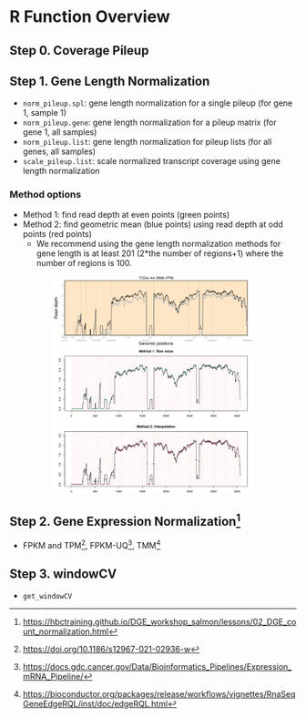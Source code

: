 # R Function Overview


## Step 0. Coverage Pileup


## Step 1. Gene Length Normalization
- `norm_pileup.spl`: gene length normalization for a single pileup (for gene 1, sample 1)
- `norm_pileup.gene`: gene length normalization for a pileup matrix (for gene 1, all samples)
- `norm_pileup.list`: gene length normalization for pileup lists (for all genes, all samples)
- `scale_pileup.list`: scale normalized transcript coverage using gene length normalization

### Method options
- Method 1: find read depth at even points (green points)
- Method 2: find geometric mean (blue points) using read depth at odd points (red points)
  - We recommend using the gene length normalization methods for gene length is at least 201 (2*the number of regions+1) where the number of regions is 100.
<div align="center">
  <img width="70%" src="https://github.com/hyochoi/RNAdegrProjR/blob/main/images/norm_pileup_methods2.png">
</div>


## Step 2. Gene Expression Normalization[^1]
- FPKM and TPM[^2], FPKM-UQ[^3], TMM[^4]
[^1]: https://hbctraining.github.io/DGE_workshop_salmon/lessons/02_DGE_count_normalization.html
[^2]: https://doi.org/10.1186/s12967-021-02936-w
[^3]: https://docs.gdc.cancer.gov/Data/Bioinformatics_Pipelines/Expression_mRNA_Pipeline/
[^4]: https://bioconductor.org/packages/release/workflows/vignettes/RnaSeqGeneEdgeRQL/inst/doc/edgeRQL.html


## Step 3. windowCV
- `get_windowCV`
